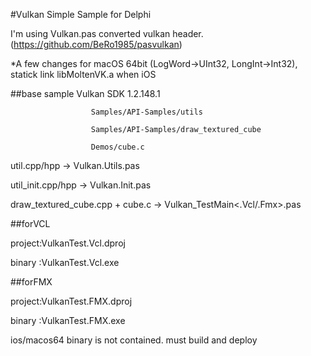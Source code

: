 #Vulkan Simple Sample for Delphi

I'm using Vulkan.pas  converted vulkan header. (https://github.com/BeRo1985/pasvulkan)

*A few changes for macOS 64bit (LogWord->UInt32, LongInt->Int32), statick link libMoltenVK.a when iOS

##base sample
Vulkan SDK 1.2.148.1

                      Samples/API-Samples/utils

                      Samples/API-Samples/draw_textured_cube
                      
                      Demos/cube.c

util.cpp/hpp -> Vulkan.Utils.pas

util_init.cpp/hpp -> Vulkan.Init.pas

draw_textured_cube.cpp + cube.c -> Vulkan_TestMain<.Vcl/.Fmx>.pas


##forVCL

 project:VulkanTest.Vcl.dproj
 
 binary :VulkanTest.Vcl.exe
 
##forFMX

 project:VulkanTest.FMX.dproj
 
 binary :VulkanTest.FMX.exe
 
 ios/macos64 binary is not contained. must build and deploy


